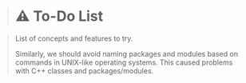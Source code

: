 >	# ⚠️ To-Do List

>	List of concepts and features to try.
>
>	Similarly, we should avoid naming packages and modules based on
>		commands in UNIX-like operating systems.
>		This caused problems with C++ classes and packages/modules.
>









